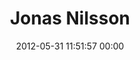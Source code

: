 ---
title: "Jonas Nilsson"
date: 2012-05-31 11:51:57 00:00
permalink: /mynameisnilsson
twitter: ""
likes: [702,528]
id: 806
gravatar: "http://www.gravatar.com/avatar/5164ada9a5b3ec6fa30a8a206ee25726"
---